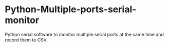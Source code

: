 # Python-Multiple-ports-serial-monitor
Python serial software to monitor multiple serial ports at the same time and record them to CSV.
